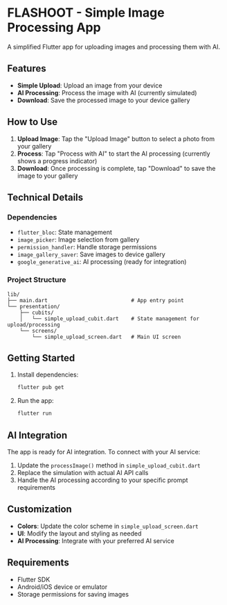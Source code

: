 # FLASHOOT - Simple Image Processing App

A simplified Flutter app for uploading images and processing them with AI.

## Features

- **Simple Upload**: Upload an image from your device
- **AI Processing**: Process the image with AI (currently simulated)
- **Download**: Save the processed image to your device gallery

## How to Use

1. **Upload Image**: Tap the "Upload Image" button to select a photo from your gallery
2. **Process**: Tap "Process with AI" to start the AI processing (currently shows a progress indicator)
3. **Download**: Once processing is complete, tap "Download" to save the image to your gallery

## Technical Details

### Dependencies
- `flutter_bloc`: State management
- `image_picker`: Image selection from gallery
- `permission_handler`: Handle storage permissions
- `image_gallery_saver`: Save images to device gallery
- `google_generative_ai`: AI processing (ready for integration)

### Project Structure
```
lib/
├── main.dart                           # App entry point
└── presentation/
    ├── cubits/
    │   └── simple_upload_cubit.dart    # State management for upload/processing
    └── screens/
        └── simple_upload_screen.dart   # Main UI screen
```

## Getting Started

1. Install dependencies:
   ```bash
   flutter pub get
   ```

2. Run the app:
   ```bash
   flutter run
   ```

## AI Integration

The app is ready for AI integration. To connect with your AI service:

1. Update the `processImage()` method in `simple_upload_cubit.dart`
2. Replace the simulation with actual AI API calls
3. Handle the AI processing according to your specific prompt requirements

## Customization

- **Colors**: Update the color scheme in `simple_upload_screen.dart`
- **UI**: Modify the layout and styling as needed
- **AI Processing**: Integrate with your preferred AI service

## Requirements

- Flutter SDK
- Android/iOS device or emulator
- Storage permissions for saving images